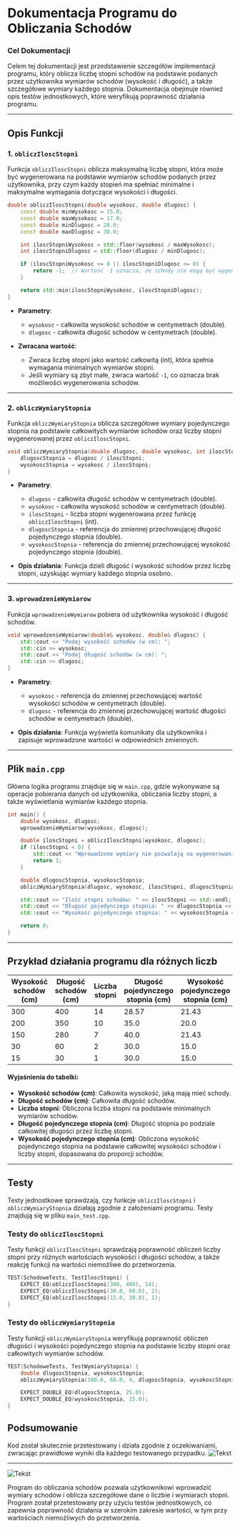 # Dokumentacja Programu do Obliczania Schodów

### Cel Dokumentacji

Celem tej dokumentacji jest przedstawienie szczegółów implementacji programu, który oblicza liczbę stopni schodów na podstawie podanych przez użytkownika wymiarów schodów (wysokość i długość), a także szczegółowe wymiary każdego stopnia. Dokumentacja obejmuje również opis testów jednostkowych, które weryfikują poprawność działania programu.

---

## Opis Funkcji

### 1. `obliczIloscStopni`

Funkcja `obliczIloscStopni` oblicza maksymalną liczbę stopni, która może być wygenerowana na podstawie wymiarów schodów podanych przez użytkownika, przy czym każdy stopień ma spełniać minimalne i maksymalne wymagania dotyczące wysokości i długości.

```cpp
double obliczIloscStopni(double wysokosc, double dlugosc) {
    const double minWysokosc = 15.0;
    const double maxWysokosc = 17.0;
    const double minDlugosc = 28.0;
    const double maxDlugosc = 30.0;

    int iloscStopniWysokosc = std::floor(wysokosc / maxWysokosc);
    int iloscStopniDlugosc = std::floor(dlugosc / minDlugosc);

    if (iloscStopniWysokosc <= 0 || iloscStopniDlugosc <= 0) {
        return -1;  // Wartość -1 oznacza, że schody nie mogą być wygenerowane
    }

    return std::min(iloscStopniWysokosc, iloscStopniDlugosc);
}

```

- **Parametry**:
  - `wysokosc` - całkowita wysokość schodów w centymetrach (double).
  - `dlugosc` - całkowita długość schodów w centymetrach (double).

- **Zwracana wartość**:
  - Zwraca liczbę stopni jako wartość całkowitą (int), która spełnia wymagania minimalnych wymiarów stopni. 
  - Jeśli wymiary są zbyt małe, zwraca wartość `-1`, co oznacza brak możliwości wygenerowania schodów.

---

### 2. `obliczWymiaryStopnia`

Funkcja `obliczWymiaryStopnia` oblicza szczegółowe wymiary pojedynczego stopnia na podstawie całkowitych wymiarów schodów oraz liczby stopni wygenerowanej przez `obliczIloscStopni`.

```cpp
void obliczWymiaryStopnia(double dlugosc, double wysokosc, int iloscStopni, double& dlugoscStopnia, double& wysokoscStopnia) {
    dlugoscStopnia = dlugosc / iloscStopni;
    wysokoscStopnia = wysokosc / iloscStopni;
}
```

- **Parametry**:
  - `dlugosc` - całkowita długość schodów w centymetrach (double).
  - `wysokosc` - całkowita wysokość schodów w centymetrach (double).
  - `iloscStopni` - liczba stopni wygenerowana przez funkcję `obliczIloscStopni` (int).
  - `dlugoscStopnia` - referencja do zmiennej przechowującej długość pojedynczego stopnia (double).
  - `wysokoscStopnia` - referencja do zmiennej przechowującej wysokość pojedynczego stopnia (double).

- **Opis działania**:
  Funkcja dzieli długość i wysokość schodów przez liczbę stopni, uzyskując wymiary każdego stopnia osobno.

---

### 3. `wprowadzenieWymiarow`

Funkcja `wprowadzenieWymiarow` pobiera od użytkownika wysokość i długość schodów.

```cpp
void wprowadzenieWymiarow(double& wysokosc, double& dlugosc) {
    std::cout << "Podaj wysokość schodów (w cm): ";
    std::cin >> wysokosc;
    std::cout << "Podaj długość schodów (w cm): ";
    std::cin >> dlugosc;
}
```

- **Parametry**:
  - `wysokosc` - referencja do zmiennej przechowującej wartość wysokości schodów w centymetrach (double).
  - `dlugosc` - referencja do zmiennej przechowującej wartość długości schodów w centymetrach (double).

- **Opis działania**:
  Funkcja wyświetla komunikaty dla użytkownika i zapisuje wprowadzone wartości w odpowiednich zmiennych.

---

## Plik `main.cpp`

Główna logika programu znajduje się w `main.cpp`, gdzie wykonywane są operacje pobierania danych od użytkownika, obliczania liczby stopni, a także wyświetlania wymiarów każdego stopnia.

```cpp
int main() {
    double wysokosc, dlugosc;
    wprowadzenieWymiarow(wysokosc, dlugosc);

    double iloscStopni = obliczIloscStopni(wysokosc, dlugosc);
    if (iloscStopni < 0) {
        std::cout << "Wprowadzone wymiary nie pozwalają na wygenerowanie schodów." << std::endl;
        return 1;
    }

    double dlugoscStopnia, wysokoscStopnia;
    obliczWymiaryStopnia(dlugosc, wysokosc, iloscStopni, dlugoscStopnia, wysokoscStopnia);

    std::cout << "Ilość stopni schodów: " << iloscStopni << std::endl;
    std::cout << "Długość pojedynczego stopnia: " << dlugoscStopnia << " cm" << std::endl;
    std::cout << "Wysokość pojedynczego stopnia: " << wysokoscStopnia << " cm" << std::endl;

    return 0;
}
```

---
## Przykład działania programu dla różnych liczb

| Wysokość schodów (cm) | Długość schodów (cm) | Liczba stopni | Długość pojedynczego stopnia (cm) | Wysokość pojedynczego stopnia (cm) |
|------------------------|----------------------|---------------|------------------------------------|-------------------------------------|
| 300                    | 400                  | 14            | 28.57                             | 21.43                               |
| 200                    | 350                  | 10            | 35.0                              | 20.0                                |
| 150                    | 280                  | 7             | 40.0                              | 21.43                               |
| 30                     | 60                   | 2             | 30.0                              | 15.0                                |
| 15                     | 30                   | 1             | 30.0                              | 15.0                                |

#### Wyjaśnienia do tabelki:
- **Wysokość schodów (cm)**: Całkowita wysokość, jaką mają mieć schody.
- **Długość schodów (cm)**: Całkowita długość schodów.
- **Liczba stopni**: Obliczona liczba stopni na podstawie minimalnych wymiarów schodów.
- **Długość pojedynczego stopnia (cm)**: Długość stopnia po podziale całkowitej długości przez liczbę stopni.
- **Wysokość pojedynczego stopnia (cm)**: Obliczona wysokość pojedynczego stopnia na podstawie całkowitej wysokości schodów i liczby stopni, dopasowana do proporcji schodów.
---

## Testy

Testy jednostkowe sprawdzają, czy funkcje `obliczIloscStopni` i `obliczWymiaryStopnia` działają zgodnie z założeniami programu. Testy znajdują się w pliku `main_test.cpp`.

### Testy do `obliczIloscStopni`

Testy funkcji `obliczIloscStopni` sprawdzają poprawność obliczeń liczby stopni przy różnych wartościach wysokości i długości schodów, a także reakcję funkcji na wartości niemożliwe do przetworzenia.

```cpp
TEST(SchodoweTests, TestIloscStopni) {
    EXPECT_EQ(obliczIloscStopni(300, 400), 14);
    EXPECT_EQ(obliczIloscStopni(30.0, 60.0), 2);
    EXPECT_EQ(obliczIloscStopni(15.0, 30.0), 1);
}
```

### Testy do `obliczWymiaryStopnia`

Testy funkcji `obliczWymiaryStopnia` weryfikują poprawność obliczeń długości i wysokości pojedynczego stopnia na podstawie liczby stopni oraz całkowitych wymiarów schodów.

```cpp
TEST(SchodoweTests, TestWymiaryStopnia) {
    double dlugoscStopnia, wysokoscStopnia;
    obliczWymiaryStopnia(100.0, 60.0, 4, dlugoscStopnia, wysokoscStopnia);

    EXPECT_DOUBLE_EQ(dlugoscStopnia, 25.0);
    EXPECT_DOUBLE_EQ(wysokoscStopnia, 15.0);
}
```
## Podsumowanie
Kod został skutecznie przetestowany i działa zgodnie z oczekiwaniami, zwracając prawidłowe wyniki dla każdego testowanego przypadku.
![Tekst](test.png)

---

![Tekst](schody.png)

Program do obliczania schodów pozwala użytkownikowi wprowadzić wymiary schodów i oblicza szczegółowe dane o liczbie i wymiarach stopni. Program został przetestowany przy użyciu testów jednostkowych, co zapewnia poprawność działania w szerokim zakresie wartości, w tym przy wartościach niemożliwych do przetworzenia.
